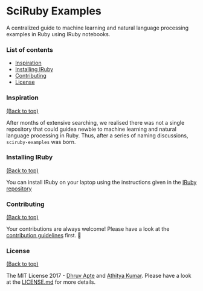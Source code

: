 # SciRuby Examples

A centralized guide to machine learning and natural language processing examples in Ruby using IRuby notebooks.

### List of contents

- [Inspiration](#inspiration)
- [Installing IRuby](#installing-iruby)
- [Contributing](#contributing)
- [License](#license)

### Inspiration

[(Back to top)](#list-of-contents)

After months of extensive searching, we realised there was not a single repository that could guidea newbie to machine learning and natural language processing in Ruby. Thus, after a series of naming discussions, `sciruby-examples` was born.

### Installing IRuby

[(Back to top)](#list-of-contents)

You can install IRuby on your laptop using the instructions given in the [IRuby repository](https://github.com/SciRuby/iruby)

### Contributing

[(Back to top)](#list-of-contents)

Your contributions are always welcome! Please have a look at the [contribution guidelines](CONTRIBUTING.md) first. :tada:

### License

[(Back to top)](#list-of-contents)

The MIT License 2017 - [Dhruv Apte](http://github.com/the-ethan-hunt/) and [Athitya Kumar](https://github.com/athityakumar). Please have a look at the [LICENSE.md](LICENSE.md) for more details.

